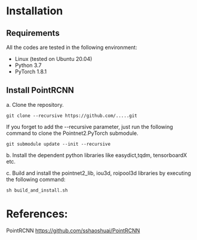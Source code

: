 # Installation

## Requirements

All the codes are tested in the following environment:

- Linux (tested on Ubuntu 20.04)
- Python 3.7
- PyTorch 1.8.1

## Install PointRCNN

a. Clone the repository.

`git clone --recursive https://github.com/.....git`

If you forget to add the --recursive parameter, just run the following command to clone the Pointnet2.PyTorch submodule.

`git submodule update --init --recursive`

b. Install the dependent python libraries like easydict,tqdm, tensorboardX etc.

c. Build and install the pointnet2_lib, iou3d, roipool3d libraries by executing the following command:

`sh build_and_install.sh`

# References:
PointRCNN https://github.com/sshaoshuai/PointRCNN
